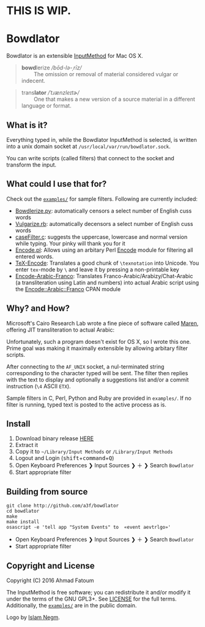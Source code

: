 # THIS IS WIP.
# Bowdlator

Bowdlator is an extensible [InputMethod](https://developer.apple.com/reference/inputmethodkit) for Mac OS X.

>**bowd**lerize _/bōd-lə-ˌrīz/_ <br>
>&emsp;&emsp; The omission or removal of material considered vulgar or indecent.

>trans**lator** _/ˈtɹænzleɪtɚ/_ <br>
>&emsp;&emsp; One that makes a new version of a source material in a different language or format.

## What is it?
Everything typed in, while the Bowdlator InputMethod is selected, is written into a unix domain socket at `/usr/local/var/run/bowdlator.sock`.

You can write scripts (called filters) that connect to the socket and transform the input.

## What could I use that for?
Check out the [`examples/`](https://github.com/a3f/Bowdlator/blob/master/examples) for sample filters. Following are currently included:
* [Bowdlerize.py](https://github.com/a3f/Bowdlator/blob/master/examples/Bowdlerize.py): automatically censors a select number of English cuss words
* [Vulgarize.rb](https://github.com/a3f/Bowdlator/blob/master/examples/Vulgarize.rb): automatically decensors a select number of English cuss words
* [caseFilter.c](): suggests the uppercase, lowercase and normal version while typing. Your pinky will thank you for it
* [Encode.pl](): Allows using an arbitary Perl [Encode]() module for filtering all entered words. 
* [TeX-Encode](https://github.com/a3f/Bowdlator/blob/master/examples/TeX-Encode): Translates a good chunk of `\texnotation` into Unicode. You enter `tex`-mode by `\` and leave it by pressing a non-printable key
* [Encode-Arabic-Franco](https://github.com/a3f/Bowdlator/blob/master/examples/Encode-Arabic-Franco): Translates Franco-Arabic/Arabizy/Chat-Arabic (a transliteration using Latin and numbers) into actual Arabic script using the [Encode::Arabic::Franco]() CPAN module

## Why? and How?
Microsoft's Cairo Research Lab wrote a fine piece of software called [Maren](https://www.microsoft.com/en-us/download/details.aspx?id=20530), offering JIT transliteration to actual Arabic:

Unfortunately, such a program doesn't exist for OS X, so I wrote this one. Prime goal was making it maximally extensible by allowing arbitary filter scripts.

After connecting to the `AF_UNIX` socket, a nul-terminated string corresponding to the character typed will be sent. The filter then replies with the text to display and optionally a suggestions list and/or a commit instruction (`\4` ASCII `ETX`).

Sample filters in C, Perl, Python and Ruby are provided in `examples/`. If no filter is running, typed text is posted to the active process as is.

## Install
1. Download binary release [HERE](https://github.com/a3f/bowdlator/downloads)
1. Extract it
1. Copy it to `~/Library/Input Methods` or `/Library/Input Methods`
1. Logout and Login (<kbd>shift</kbd>+<kbd>command</kbd>+<kbd>Q</kbd>)
1. Open Keyboard Preferences ❯ Input Sources ❯ ＋ ❯ Search `Bowdlator`
1. Start appropriate filter

## Building from source
```
git clone http://github.com/a3f/bowdlator
cd bowdlator
make
make install
osascript -e 'tell app "System Events" to  «event aevtrlgo»'
```
* Open Keyboard Preferences ❯ Input Sources ❯ ＋ ❯ Search `Bowdlator`
* Start appropriate filter

## Copyright and License

Copyright (C) 2016 Ahmad Fatoum

The InputMethod is free software; you can redistribute it and/or modify
it under the terms of the GNU GPL3+. See [LICENSE]() for the full terms. Additionally, the [`examples/`]() are in the public domain.

Logo by [Islam Negm](https://www.linkedin.com/in/islamnegm).
